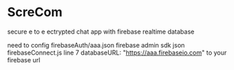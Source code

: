 # ScreCom
secure e to e ectrypted chat app with firebase realtime database


need to config 
firebaseAuth/aaa.json firebase admin sdk json
firebaseConnect.js line 7 databaseURL: "https://aaa.firebaseio.com" to your firebase url